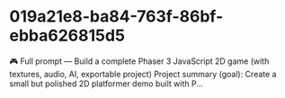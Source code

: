 # 019a21e8-ba84-763f-86bf-ebba626815d5
🎮 Full prompt — Build a complete Phaser 3 JavaScript 2D game (with textures, audio, AI, exportable project)  Project summary (goal): Create a small but polished 2D platformer demo built with P...
